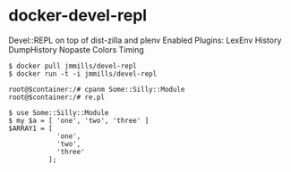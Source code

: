 docker-devel-repl
=================

Devel::REPL on top of dist-zilla and plenv
Enabled Plugins:
	LexEnv
	History
	DumpHistory
	Nopaste
	Colors
	Timing

```
$ docker pull jmmills/devel-repl
$ docker run -t -i jmmills/devel-repl

root@$container:/# cpanm Some::Silly::Module
root@$container:/# re.pl

$ use Some::Silly::Module
$ my $a = [ 'one', 'two', 'three' ]
$ARRAY1 = [
            'one',
            'two',
            'three'
          ];

```
